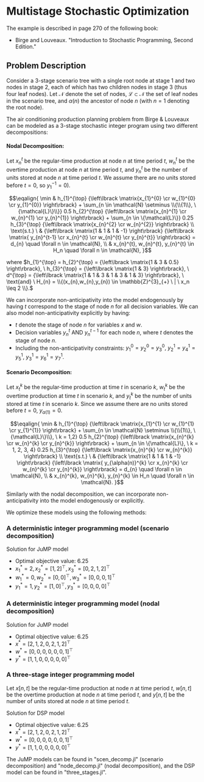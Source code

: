 # Multistage Stochastic Optimization

The example is described in page 270 of the following book:

- Birge and Louveaux. "Introduction to Stochastic Programming, Second Edition."

## Problem Description

Consider a 3-stage scenario tree with a single root node at stage 1 and two nodes in stage 2, each of which has two children nodes in stage 3 (thus four leaf nodes). Let $\mathcal{N}$ denote the set of nodes, $\mathcal{L} \subset \mathcal{N}$ the set of leaf nodes in the scenario tree, and $\alpha(n)$ the ancestor of node $n$ (with $n = 1$ denoting the root node). 

The air conditioning production planning problem from Birge & Louveaux can be modeled as a 3-stage stochastic integer program using two different decompositions:

#### Nodal Decomposition:

Let $x_{n}^{t}$ be the regular-time production at node $n$ at time period $t$, $w_{n}^{t}$ be the overtime production at node $n$ at time period $t$, and $y_{n}^{t}$ be the number of units stored at node $n$ at time period $t$. We assume there are no units stored before $t=0$, so $y_{1}^{-1} = 0$). 

$$\eqalign{
\min & h_{1}^{\top} {\left\lbrack \matrix{x_{1}^{0} \cr w_{1}^{0} \cr y_{1}^{0}} \right\rbrack} + \sum_{n \in \mathcal{N} \setminus \\{\\{1\\}, \{\mathcal{L}\}\\}} 0.5 h_{2}^{\top} {\left\lbrack \matrix{x_{n}^{1} \cr w_{n}^{1} \cr y_{n}^{1}} \right\rbrack} + \sum_{n \in \{\mathcal{L}\}} 0.25 h_{3}^{\top} {\left\lbrack \matrix{x_{n}^{2} \cr w_{n}^{2}} \right\rbrack} \\
\text{s.t.} \ & {\left\lbrack \matrix{1 & 1 & 1 & -1} \right\rbrack} {\left\lbrack \matrix{ y_{n}^{t-1} \cr x_{n}^{t} \cr w_{n}^{t} \cr y_{n}^{t}} \right\rbrack} = d_{n} \quad \forall n \in \mathcal{N}, \\
& x_{n}^{t}, w_{n}^{t}, y_{n}^{t} \in H_n \quad \forall n \in \mathcal{N}, 
}$$ 

where
$h_{1}^{\top} = h_{2}^{\top} = {\left\lbrack \matrix{1 & 3 & 0.5} \right\rbrack}, \ h_{3}^{\top} = {\left\lbrack \matrix{1 & 3} \right\rbrack}, \ d^{\top} = {\left\lbrack \matrix{1 & 1 & 3 & 1 & 3 & 1 & 3} \right\rbrack}, \ \text{and} \ H_{n} = \\{(x_{n},w_{n},y_{n}) \in \mathbb{Z}^{3}_{+} \ | \ x_n \leq 2 \\}.$ 

We can incorporate non-anticipativity into the model endogenously by having $t$ correspond to the stage of node $n$ for all decision variables. We can also model non-anticipativity explicitly by having:
- $t$ denote the stage of node $n$ for variables $x$ and $w$.
- Decision variables $y_{n}^{t}$ AND $y_{n}^{t-1}$ for each node $n$, where $t$ denotes the stage of node $n$. 
- Including the non-anticipativity constraints: $y_{1}^{0} = y_{2}^{0} = y_{3}^{0}, \ y_{2}^{1} = y_{4}^{1} = y_{5}^{1}, \ y_{3}^{1} = y_{6}^{1} = y_{7}^{1}$.


#### Scenario Decomposition:

Let $x_{t}^{k}$ be the regular-time production at time $t$ in scenario $k$, $w_{t}^{k}$ be the overtime production at time $t$ in scenario $k$, and $y_{t}^{k}$ be the number of units stored at time $t$ in scenario $k$. Since we assume there are no units stored before $t=0$, $y_{\alpha(1)} = 0$. 

$$\eqalign{
\min & h_{1}^{\top} {\left\lbrack \matrix{x_{1}^{1} \cr w_{1}^{1} \cr y_{1}^{1}} \right\rbrack} + \sum_{n \in \mathcal{N} \setminus \\{\\{1\\}, \{\mathcal{L}\}\\}, \ k = 1,2} 0.5 h_{2}^{\top} {\left\lbrack \matrix{x_{n}^{k} \cr w_{n}^{k} \cr y_{n}^{k}} \right\rbrack} + \sum_{n \in \{\mathcal{L}\}, \ k = 1, 2, 3, 4} 0.25 h_{3}^{\top} {\left\lbrack \matrix{x_{n}^{k} \cr w_{n}^{k}} \right\rbrack} \\
\text{s.t.} \ & {\left\lbrack \matrix{1 & 1 & 1 & -1} \right\rbrack} {\left\lbrack \matrix{ y_{\alpha(n)}^{k} \cr x_{n}^{k} \cr w_{n}^{k} \cr y_{n}^{k}} \right\rbrack} = d_{n} \quad \forall n \in \mathcal{N}, \\
& x_{n}^{k}, w_{n}^{k}, y_{n}^{k} \in H_n \quad \forall n \in \mathcal{N}.
}$$ 

Similarly with the nodal decomposition, we can incorporate non-anticipativity into the model endogenously or explicitly. 

We optimize these models using the following methods:

### A deterministic integer programming model (scenario decomposition)

Solution for JuMP model

- Optimal objective value: 6.25
- $x_1^* = 2, x_2^* = [1, 2]^{\top}, x_3^* = [0, 2, 1, 2]^{\top}$
- $w_1^* = 0, w_2^* = [0, 0]^{\top}, w_3^* = [0, 0, 0, 1]^{\top}$
- $y_1^* = 1, y_2^* = [1, 0]^{\top}, y_3^* = [0, 0, 0, 0]^{\top}$

### A deterministic integer programming model (nodal decomposition)

Solution for JuMP model

- Optimal objective value: 6.25
- $x^* = [2, 1, 2, 0, 2, 1, 2]^{\top}$
- $w^* = [0, 0, 0, 0, 0, 0, 1]^{\top}$
- $y^* = [1, 1, 0, 0, 0, 0, 0]^{\top}$

### A three-stage integer programming model

Let $x[n,t]$ be the regular-time production at node $n$ at time period $t$, $w[n,t]$ be the overtime production at node $n$ at time period $t$, and $y[n,t]$ be the number of units stored at node $n$ at time period $t$.

Solution for DSP model 

- Optimal objective value: 6.25
- $x^* = [2, 1, 2, 0, 2, 1, 2]^{\top}$
- $w^* = [0, 0, 0, 0, 0, 0, 1]^{\top}$
- $y^* = [1, 1, 0, 0, 0, 0, 0]^{\top}$

The JuMP models can be found in "scen_decomp.jl" (scenario decomposition) and "node_decomp.jl" (nodal decomposition), and the DSP model can be found in "three_stages.jl". 
